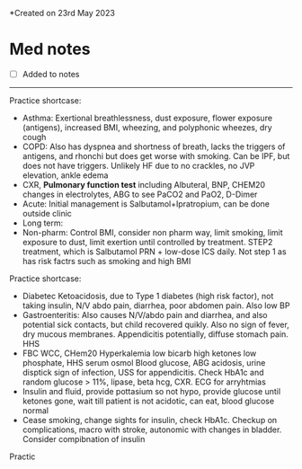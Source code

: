 *Created on 23rd May 2023

# Med notes
- [ ] Added to notes
---

Practice shortcase:
- Asthma: Exertional breathlessness, dust exposure, flower exposure (antigens), increased BMI, wheezing, and polyphonic wheezes, dry cough
- COPD: Also has dyspnea and shortness of breath, lacks the triggers of antigens, and rhonchi but does get worse with smoking. Can be IPF, but does not have triggers. Unlikely HF due to no crackles, no JVP elevation, ankle edema
- CXR, **Pulmonary function test** including Albuteral, BNP, CHEM20 changes in electrolytes, ABG to see PaCO2 and PaO2, D-Dimer
- Acute: Initial management is Salbutamol+Ipratropium, can be done outside clinic
- Long term: 
- Non-pharm: Control BMI, consider non pharm way, limit smoking, limit exposure to dust, limit exertion until controlled by treatment.
  STEP2 treatment, which is Salbutamol PRN + low-dose ICS daily. Not step 1 as has risk factrs such as smoking and high BMI

Practice shortcase:
- Diabetec Ketoacidosis, due to Type 1 diabetes (high risk factor), not taking insulin, N/V abdo pain, diarrhea, poor abdomen pain. Also low BP
- Gastroenteritis: Also causes N/V/abdo pain and diarrhea, and also potential sick contacts, but child recovered quikly. Also no sign of fever, dry mucous membranes. Appendicitis potentially, diffuse stomach pain. HHS
- FBC WCC, CHem20 Hyperkalemia low bicarb high ketones low phosphate, HHS serum osmol Blood glucose, ABG acidosis, urine disptick sign of infection, USS for appendicitis. Check HbA1c and random glucose > 11%, lipase, beta hcg, CXR. ECG for arryhtmias
- Insulin and fluid, provide pottasium so not hypo, provide glucose until ketones gone, wait till patient is not acidotic, can eat, blood glucose normal
- Cease smoking, change sights for insulin, check HbA1c. Checkup on complications, macro with stroke, autonomic with changes in bladder. Consider compibnation of insulin

Practic